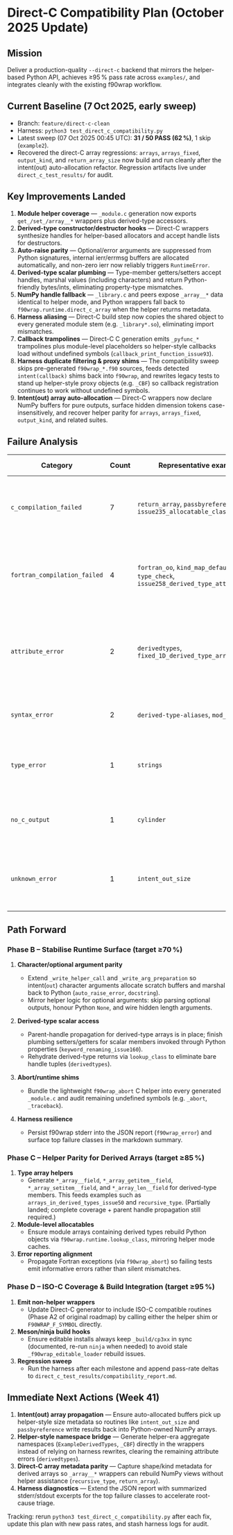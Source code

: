 # Direct-C Compatibility Plan (October 2025 Update)

## Mission
Deliver a production-quality `--direct-c` backend that mirrors the helper-based Python API, achieves ≥95 % pass rate across `examples/`, and integrates cleanly with the existing f90wrap workflow.

## Current Baseline (7 Oct 2025, early sweep)
- Branch: `feature/direct-c-clean`
- Harness: `python3 test_direct_c_compatibility.py`
- Latest sweep (07 Oct 2025 00:45 UTC): **31 / 50 PASS (62 %)**, 1 skip (`example2`).
- Recovered the direct-C array regressions: `arrays`, `arrays_fixed`, `output_kind`, and `return_array_size` now build and run cleanly after the intent(out) auto-allocation refactor. Regression artifacts live under `direct_c_test_results/` for audit.

## Key Improvements Landed
1. **Module helper coverage** — `_module.c` generation now exports `get_/set_/array__*` wrappers plus derived-type accessors.
2. **Derived-type constructor/destructor hooks** — Direct-C wrappers synthesize handles for helper-based allocators and accept handle lists for destructors.
3. **Auto-raise parity** — Optional/error arguments are suppressed from Python signatures, internal ierr/errmsg buffers are allocated automatically, and non-zero ierr now reliably triggers `RuntimeError`.
4. **Derived-type scalar plumbing** — Type-member getters/setters accept handles, marshal values (including characters) and return Python-friendly bytes/ints, eliminating property-type mismatches.
5. **NumPy handle fallback** — `_library.c` and peers expose `_array__*` data identical to helper mode, and Python wrappers fall back to `f90wrap.runtime.direct_c_array` when the helper returns metadata.
6. **Harness aliasing** — Direct-C build step now copies the shared object to every generated module stem (e.g. `_library*.so`), eliminating import mismatches.
7. **Callback trampolines** — Direct-C C generation emits `_pyfunc_*` trampolines plus module-level placeholders so helper-style callbacks load without undefined symbols (`callback_print_function_issue93`).
8. **Harness duplicate filtering & proxy shims** — The compatibility sweep skips pre-generated `f90wrap_*.f90` sources, feeds detected `intent(callback)` shims back into `f90wrap`, and rewrites legacy tests to stand up helper-style proxy objects (e.g. `_CBF`) so callback registration continues to work without undefined symbols.
9. **Intent(out) array auto-allocation** — Direct-C wrappers now declare NumPy buffers for pure outputs, surface hidden dimension tokens case-insensitively, and recover helper parity for `arrays`, `arrays_fixed`, `output_kind`, and related suites.

## Failure Analysis
| Category | Count | Representative examples | Root cause snapshot |
| --- | --- | --- | --- |
| `c_compilation_failed` | 7 | `return_array`, `passbyreference`, `issue235_allocatable_classes` | Derived-type array shims still double-generate helper declarations and intent(out) metadata is missing for nested handles. |
| `fortran_compilation_failed` | 4 | `fortran_oo`, `kind_map_default`, `type_check`, `issue258_derived_type_attributes` | Transformed Fortran wrappers assume helper-generated pointer scaffolding and ISO_C prototypes that Direct-C does not yet emit. |
| `attribute_error` | 2 | `derivedtypes`, `fixed_1D_derived_type_array_argument` | Python glue still expects helper-style aggregate namespaces (e.g. `ExampleDerivedTypes`) that Direct-C packages do not recreate automatically. |
| `syntax_error` | 2 | `derived-type-aliases`, `mod_arg_clash` | Harness import rewriting needs to respect multi-line or aliased imports in legacy drivers. |
| `type_error` | 1 | `strings` | Direct-C character buffers are surfaced as `bytes`, clashing with helper-mode Unicode expectations. |
| `no_c_output` | 1 | `cylinder` | Procedures that require ISO_C bindings are still filtered out at generation time (Phase D).
| `unknown_error` | 1 | `intent_out_size` | Auto-allocated buffers return zeros; we still need to mirror helper-style post-call shape propagation for intent(out) arrays. |

## Path Forward

### Phase B – Stabilise Runtime Surface (target ≥70 %)
1. **Character/optional argument parity**
   - Extend `_write_helper_call` and `_write_arg_preparation` so intent(`out`) character arguments allocate scratch buffers and marshal back to Python (`auto_raise_error`, `docstring`).
   - Mirror helper logic for optional arguments: skip parsing optional outputs, honour Python `None`, and wire hidden length arguments.

2. **Derived-type scalar access**
   - Parent-handle propagation for derived-type arrays is in place; finish plumbing setters/getters for scalar members invoked through Python properties (`keyword_renaming_issue160`).
   - Rehydrate derived-type returns via `lookup_class` to eliminate bare handle tuples (`derivedtypes`).

3. **Abort/runtime shims**
   - Bundle the lightweight `f90wrap_abort` C helper into every generated `_module.c` and audit remaining undefined symbols (e.g. `_abort`, `_traceback`).

4. **Harness resilience**
   - Persist f90wrap stderr into the JSON report (`f90wrap_error`) and surface top failure classes in the markdown summary.

### Phase C – Helper Parity for Derived Arrays (target ≥85 %)
1. **Type array helpers**
   - Generate `*_array__field`, `*_array_getitem__field`, `*_array_setitem__field`, and `*_array_len__field` for derived-type members. This feeds examples such as `arrays_in_derived_types_issue50` and `recursive_type`. (Partially landed; complete coverage + parent handle propagation still required.)
2. **Module-level allocatables**
   - Ensure module arrays containing derived types rebuild Python objects via `f90wrap.runtime.lookup_class`, mirroring helper mode caches.
3. **Error reporting alignment**
   - Propagate Fortran exceptions (via `f90wrap_abort`) so failing tests emit informative errors rather than silent mismatches.

### Phase D – ISO-C Coverage & Build Integration (target ≥95 %)
1. **Emit non-helper wrappers**
   - Update Direct-C generator to include ISO-C compatible routines (Phase A2 of original roadmap) by calling either the helper shim or `F90WRAP_F_SYMBOL` directly.
2. **Meson/ninja build hooks**
   - Ensure editable installs always keep `_build/cp3xx` in sync (documented, re-run `ninja` when needed) to avoid stale `_f90wrap_editable_loader` rebuild issues.
3. **Regression sweep**
   - Run the harness after each milestone and append pass-rate deltas to `direct_c_test_results/compatibility_report.md`.

## Immediate Next Actions (Week 41)
1. **Intent(out) array propagation** — Ensure auto-allocated buffers pick up helper-style size metadata so routines like `intent_out_size` and `passbyreference` write results back into Python-owned NumPy arrays.
2. **Helper-style namespace bridge** — Generate helper-era aggregate namespaces (`ExampleDerivedTypes`, `_CBF`) directly in the wrappers instead of relying on harness rewrites, clearing the remaining attribute errors (`derivedtypes`).
3. **Direct-C array metadata parity** — Capture shape/kind metadata for derived arrays so `_array__*` wrappers can rebuild NumPy views without helper assistance (`recursive_type`, `return_array`).
4. **Harness diagnostics** — Extend the JSON report with summarized stderr/stdout excerpts for the top failure classes to accelerate root-cause triage.

Tracking: rerun `python3 test_direct_c_compatibility.py` after each fix, update this plan with new pass rates, and stash harness logs for audit.
